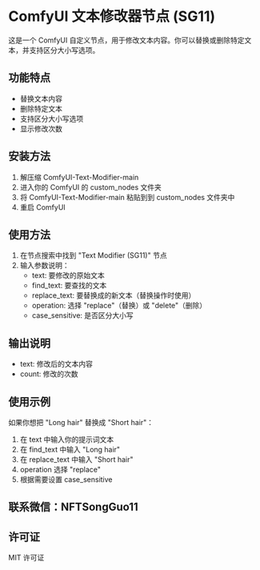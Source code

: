 # ComfyUI 文本修改器节点 (SG11)

这是一个 ComfyUI 自定义节点，用于修改文本内容。你可以替换或删除特定文本，并支持区分大小写选项。

## 功能特点

- 替换文本内容
- 删除特定文本
- 支持区分大小写选项
- 显示修改次数

## 安装方法

1. 解压缩 ComfyUI-Text-Modifier-main 
2. 进入你的 ComfyUI 的 custom_nodes 文件夹
3. 将 ComfyUI-Text-Modifier-main 粘贴到到 custom_nodes 文件夹中
4. 重启 ComfyUI

## 使用方法

1. 在节点搜索中找到 "Text Modifier (SG11)" 节点
2. 输入参数说明：
   - text: 要修改的原始文本
   - find_text: 要查找的文本
   - replace_text: 要替换成的新文本（替换操作时使用）
   - operation: 选择 "replace"（替换）或 "delete"（删除）
   - case_sensitive: 是否区分大小写

## 输出说明

- text: 修改后的文本内容
- count: 修改的次数

## 使用示例

如果你想把 "Long hair" 替换成 "Short hair"：
1. 在 text 中输入你的提示词文本
2. 在 find_text 中输入 "Long hair"
3. 在 replace_text 中输入 "Short hair"
4. operation 选择 "replace"
5. 根据需要设置 case_sensitive

## 联系微信：NFTSongGuo11

## 许可证

MIT 许可证
